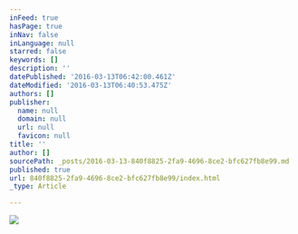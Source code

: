 ```yaml
---
inFeed: true
hasPage: true
inNav: false
inLanguage: null
starred: false
keywords: []
description: ''
datePublished: '2016-03-13T06:42:00.461Z'
dateModified: '2016-03-13T06:40:53.475Z'
authors: []
publisher:
  name: null
  domain: null
  url: null
  favicon: null
title: ''
author: []
sourcePath: _posts/2016-03-13-840f8825-2fa9-4696-8ce2-bfc627fb8e99.md
published: true
url: 840f8825-2fa9-4696-8ce2-bfc627fb8e99/index.html
_type: Article

---
```

![](https://the-grid-user-content.s3-us-west-2.amazonaws.com/8af8d7fb-132d-408b-b19f-31a5d73ab064.jpg)